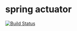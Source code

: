 # spring actuator
[![Build Status](https://travis-ci.org/zhaoying98sjtu/group-proj2.svg?branch=master)](https://travis-ci.org/zhaoying98sjtu/group-proj2)
